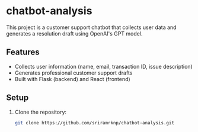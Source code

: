 # chatbot-analysis

This project is a customer support chatbot that collects user data and generates a resolution draft using OpenAI's GPT model.

## Features
- Collects user information (name, email, transaction ID, issue description)
- Generates professional customer support drafts
- Built with Flask (backend) and React (frontend)

## Setup
1. Clone the repository:
   ```bash
   git clone https://github.com/sriramrknp/chatbot-analysis.git